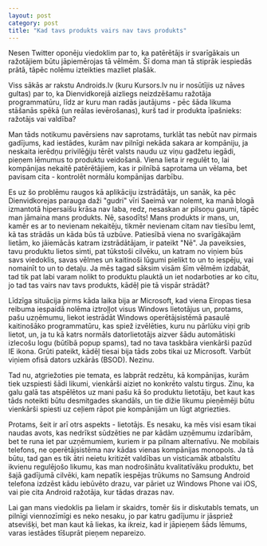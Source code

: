 ```yaml
---
layout: post
category: post
title: "Kad tavs produkts vairs nav tavs produkts"
---
```


Nesen Twitter oponēju viedoklim par to, ka patērētājs ir svarīgākais un ražotājiem būtu jāpiemērojas tā vēlmēm. Šī doma man tā stiprāk iespiedās prātā, tāpēc nolēmu izteikties mazliet plašāk.

Viss sākās ar rakstu Androids.lv (kuru Kursors.lv nu ir nosūtījis uz nāves gultas) par to, ka Dienvidkorejā aizliegs neizdzēšamu ražotāja programmatūru, līdz ar kuru man radās jautājums - pēc šāda likuma stāšanās spēkā (un reālas ievērošanas), kurš tad ir produkta īpašnieks: ražotājs vai valdība?

Man tāds notikumu pavērsiens nav saprotams, turklāt tas nebūt nav pirmais gadījums, kad iestādes, kurām nav pilnīgi nekāda sakara ar kompāniju, ja neskaita ierēdņu privilēģiju tērēt valsts naudu uz viņu gadžetu iegādi, pieņem lēmumus to produktu veidošanā. Viena lieta ir regulēt to, lai kompānijas nekaitē patērētājiem, kas ir pilnībā saprotama un vēlama, bet pavisam cita - kontrolēt normālu kompānijas darbību.

Es uz šo problēmu raugos kā aplikāciju izstrādātājs, un sanāk, ka pēc Dienvidkorejas parauga daži "gudri" vīri Saeimā var nolemt, ka manā blogā izmantotā hipersaišu krāsa nav laba, redz, nesaskan ar pilsoņu gaumi, tāpēc man jāmaina mans produkts. Nē, sasodīts! Mans produkts ir mans, un, kamēr es ar to nevienam nekaitēju, tikmēr nevienam citam nav tiesību lemt, kā tas strādās un kāda būs tā uzbūve. Patiesībā viena no svarīgākajām lietām, ko jāiemācās katram izstrādātājam, ir pateikt "Nē". Ja paveiksies, tavu produktu lietos simti, pat tūkstoši cilvēku, un katram no viņiem būs savs viedoklis, savas vēlmes un kaitinoši lūgumi pielikt to un to iespēju, vai nomainīt to un to detaļu. Ja mēs tagad sāksim visām šīm vēlmēm izdabāt, tad tik pat labi varam nolikt to produktu plauktā un iet nodarboties ar ko citu, jo tad tas vairs nav tavs produkts, kādēļ pie tā vispār strādāt?

Līdzīga situācija pirms kāda laika bija ar Microsoft, kad viena Eiropas tiesa reibuma iespaidā nolēma iztroļļot visus Windows lietotājus un, protams, pašu uzņēmumu, liekot iestrādāt Windows operētājsistēmā pasaulē kaitinošāko programmatūru, kas spiež izvēlēties, kuru nu pārlūku viņi grib lietot, un, ja tu kā katrs normāls datorlietotājs aizver šādu automātiski izlecošu logu (būtībā popup spams), tad no tava taskbāra vienkārši pazūd IE ikona. Grūti pateikt, kādēļ tiesai bija tāds zobs tikai uz Microsoft. Varbūt viņiem ofisā dators uzkārās (BSOD). Nezinu.

Tad nu, atgriežoties pie temata, es labprāt redzētu, kā kompānijas, kurām tiek uzspiesti šādi likumi, vienkārši aiziet no konkrēto valstu tirgus. Zinu, ka galu galā tas atspēlētos uz mani pašu kā šo produktu lietotāju, bet kaut kas tāds noteikti būtu desmitgades skandāls, un tie dižie likumu pieņēmēji būtu vienkārši spiesti uz ceļiem rāpot pie kompānijām un lūgt atgriezties.

Protams, šeit ir arī otrs aspekts - lietotājs. Es nesaku, ka mēs visi esam tikai naudas avots, kas nedrīkst sūdzēties ne par kādām uzņēmumu izdarībām, bet te runa iet par uzņēmumiem, kuriem ir pa pilnam alternatīvu. Ne mobilais telefons, ne operētājsistēma nav kādas vienas kompānijas monopols. Ja tā būtu, tad gan es tik ātri neietu kritizēt valdības un visticamāk atbalstītu ikvienu regulējošo likumu, kas man nodrošinātu kvalitatīvāku produktu, bet šajā gadījumā cilvēki, kam nepatīk iespējas trūkums no Samsung Android telefona izdzēst kādu iebūvēto drazu, var pāriet uz Windows Phone vai iOS, vai pie cita Android ražotāja, kur tādas drazas nav.

Lai gan mans viedoklis pa lielam ir skaidrs, tomēr šis ir diskutabls temats, un pilnīgi viennozīmīgi es neko nesaku, jo par katru gadījumu ir jāspriež atsevišķi, bet man kaut kā liekas, ka ikreiz, kad ir jāpieņem šāds lēmums, varas iestādes tīšuprāt pieņem nepareizo.
